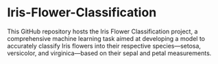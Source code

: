 # Iris-Flower-Classification
This GitHub repository hosts the Iris Flower Classification project, a comprehensive machine learning task aimed at developing a model to accurately classify Iris flowers into their respective species—setosa, versicolor, and virginica—based on their sepal and petal measurements.
